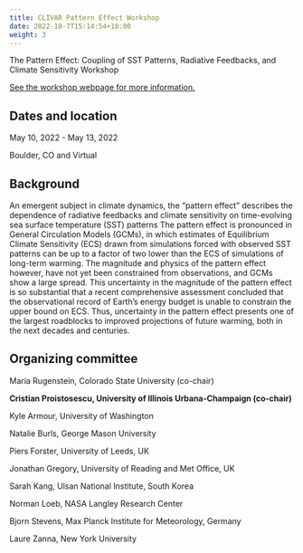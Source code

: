 ```yaml
---
title: CLIVAR Pattern Effect Workshop
date: 2022-10-7T15:14:54+10:00
weight: 3
---
```


The Pattern Effect: Coupling of SST Patterns, Radiative Feedbacks, and Climate Sensitivity Workshop

[See the workshop webpage for more information.](https://usclivar.org/meetings/pattern-effect-workshop#:~:text=An%20emergent%20subject%20in%20climate,of%20Equilibrium%20Climate%20Sensitivity%20(ECS))

## Dates and location
May 10, 2022 - May 13, 2022

Boulder, CO and Virtual

## Background
An emergent subject in climate dynamics, the “pattern effect” describes the dependence of radiative feedbacks and climate sensitivity on  time-evolving sea surface temperature (SST) patterns The pattern effect is pronounced in General Circulation Models (GCMs), in which estimates of Equilibrium Climate Sensitivity (ECS) drawn from simulations forced with observed SST patterns can be up to a factor of two lower than  the ECS of simulations of long-term warming. The magnitude and physics of the pattern effect however, have not yet been constrained from observations, and GCMs show a large spread. This uncertainty in the magnitude of the pattern effect is so substantial that a recent comprehensive assessment concluded that the observational record of Earth’s energy budget is unable to constrain the upper bound on ECS. Thus, uncertainty in the pattern effect presents one of the largest roadblocks to improved projections of future warming, both in the next decades and centuries.

## Organizing committee
Maria Rugenstein, Colorado State University (co-chair)

**Cristian Proistosescu, University of Illinois Urbana-Champaign (co-chair)**

Kyle Armour, University of Washington

Natalie Burls, George Mason University

Piers Forster, University of Leeds, UK

Jonathan Gregory, University of Reading and Met Office, UK

Sarah Kang, Ulsan National Institute, South Korea

Norman Loeb, NASA Langley Research Center

Bjorn Stevens, Max Planck Institute for Meteorology, Germany

Laure Zanna, New York University
